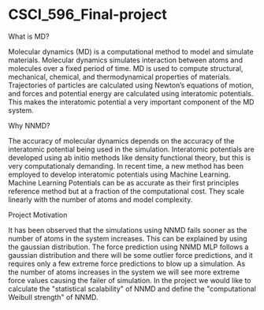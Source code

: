 # CSCI_596_Final-project
What is MD? 

Molecular dynamics (MD) is a computational method to model and simulate materials. Molecular dynamics simulates interaction between atoms and molecules over a fixed period of time. MD is used to compute structural, mechanical, chemical, and thermodynamical properties of materials. 
Trajectories of particles are calculated using Newton’s equations of motion, and forces and potential energy are calculated using interatomic potentials. This makes the interatomic potential a very important component of the MD system. 

Why NNMD?

The accuracy of molecular dynamics depends on the accuracy of the interatomic potential being used in the simulation. Interatomic potentials are developed using ab initio methods like density functional theory, but this is very computationaly demanding. In recent time, a new method has been employed to develop interatomic potentials using Machine Learning. Machine Learning Potentials can be as accurate as their first principles reference method but at a fraction of the computational cost. They scale linearly with the number of atoms and model complexity.

Project Motivation

It has been observed that the simulations using NNMD fails sooner as the number of atoms in the system increases. This can be explained by using the gaussian distribution. The force prediction using NNMD MLP follows a gaussian distribution and there will be some outlier force predictions, and it requires only a few extreme force predictions to blow up a simulation. As the number of atoms increases in the system we will see more extreme force values causing the failer of simulation. In the project we would like to calculate the "statistical scalability" of NNMD and define the "computational Weibull strength" of NNMD.
